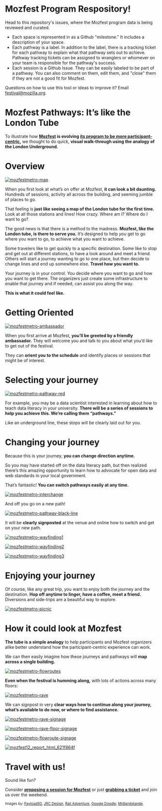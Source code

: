 # Mozfest Program Respository!

Head to this repository's issues, where the Mozfest program data is being reviewed and curated. 

* Each space is represented in as a Github "milestone." It includes a description of your space.
* Each pathway is a label. In addition to the label, there is a tracking ticket for each pathway to explain what that pathway sets out to achieve. Pathway tracking tickets can be assigned to wranglers or whomever on your team is responsible for the pathway's success.
* Each session is a Github Issue. They can be easily labeled to be part of a pathway. You can also comment on them, edit them, and "close" them if they are not a good fit for Mozfest. 

Questions on how to use this tool or ideas to improve it? Email festival@mozilla.org. 

# Mozfest Pathways: It’s like the London Tube

<p>To illustrate how <strong><a href="http://mozillafestival.org/">Mozfest</a> is evolving <a href="http://michellethorne.cc/2015/07/mozfest-retreat-and-participant-pathways/">its program to be more participant-centric,</a></strong> we thought to do quick, <strong>visual walk-through using the analogy of the London Underground.</strong></p>

<h1>Overview</h1>

<p><a href="http://i2.wp.com/michellethorne.cc/wp-content/uploads/mozfestmetro-map.jpg"><img src="http://i2.wp.com/michellethorne.cc/wp-content/uploads/mozfestmetro-map.jpg?w=760" alt="mozfestmetro-map" class="aligncenter size-full wp-image-2992" px" data-recalc-dims="1" /></a></p>

<p>When you first look at what&#8217;s on offer at Mozfest, <strong>it can look a bit daunting.</strong> Hundreds of sessions, activity all across the building, and seeming jumble of places to go.</p>

<p>That feeling is <strong>just like seeing a map of the London tube for the first time.</strong> Look at all those stations and lines! How crazy. Where am I? Where do I want to go?</p>

<p>The good news is that there is a method to the madness. <strong>Mozfest, like the London tube, is there to serve you.</strong> It&#8217;s designed to help <em>you</em> get to go where you want to go, to achieve what you want to achieve.</p>

<p>Some travelers like to get quickly to a specific destination. Some like to stop and get out at different stations, to have a look around and meet a friend. Others will start a journey wanting to go to one place, but then decide to change lines and end up somewhere else. <strong>Travel how you want to.</strong></p>

<p>Your journey is in your control. You decide where you want to go and how you want to get there. The organizers just create some infrastructure to enable that journey and if needed, can assist you along the way.</p>

<p><strong>This is what it could feel like.</strong></p>

<h1>Getting Oriented</h1>

<p><a href="http://i2.wp.com/michellethorne.cc/wp-content/uploads/mozfestmetro-ambassador.jpg"><img src="http://i2.wp.com/michellethorne.cc/wp-content/uploads/mozfestmetro-ambassador.jpg" alt="mozfestmetro-ambassador" class="aligncenter size-full wp-image-2988 px" /></a></p>

<p>When you first arrive at Mozfest, <strong>you&#8217;ll be greeted by a friendly ambassador.</strong> They will welcome you and talk to you about what you&#8217;d like to get out of the festival.</p>

<p>They can <strong>orient you to the schedule</strong> and identify places or sessions that might be of interest.</p>

<h1>Selecting your journey</h1>

<p><a href="http://i0.wp.com/michellethorne.cc/wp-content/uploads/mozfestmetro-pathway-red.gif"><img src="http://i0.wp.com/michellethorne.cc/wp-content/uploads/mozfestmetro-pathway-red.gif?resize=760%2C117" alt="mozfestmetro-pathway-red" class="aligncenter size-full wp-image-2994" px" data-recalc-dims="1"/></a></p>

<p>For example, you may be a data scientist interested in learning about how to teach data literacy in your university. <strong>There will be a series of sessions to help you achieve this. We&#8217;re calling them &#8220;pathways.&#8221;</strong></p>

<p>Like an underground line, these stops will be clearly laid out for you.</p>

<h1>Changing your journey</h1>

<p>Because this is your journey, <strong>you can change direction anytime.</strong></p>

<p>So you may have started off on the data literacy path, but then realized there&#8217;s this amazing opportunity to learn how to advocate for open data and web standards in your local government.</p>

<p>That&#8217;s fantastic! <strong>You can switch pathways easily at any time.</strong></p>

<p><a href="http://i0.wp.com/michellethorne.cc/wp-content/uploads/mozfestmetro-interchange.jpg"><img src="http://i0.wp.com/michellethorne.cc/wp-content/uploads/mozfestmetro-interchange.jpg?w=760" alt="mozfestmetro-interchange" class="aligncenter size-full wp-image-2991" px" data-recalc-dims="1"/></a></p>

<p>And off you go on a new path!</p>

<p><a href="http://i0.wp.com/michellethorne.cc/wp-content/uploads/mozfestmetro-pathway-black-line.gif"><img src="http://i0.wp.com/michellethorne.cc/wp-content/uploads/mozfestmetro-pathway-black-line.gif?resize=760%2C109" alt="mozfestmetro-pathway-black-line" class="aligncenter size-full wp-image-2993" px" data-recalc-dims="1"/></a></p>

<p>It will be <strong>clearly signposted</strong> at the venue and online how to switch and get on your new path.</p>

<p><a href="http://i2.wp.com/michellethorne.cc/wp-content/uploads/mozfestmetro-wayfinding1.jpg"><img src="http://i2.wp.com/michellethorne.cc/wp-content/uploads/mozfestmetro-wayfinding1.jpg?w=760" alt="mozfestmetro-wayfinding1" class="aligncenter size-full wp-image-2999" px" data-recalc-dims="1" /></a></p>

<p><a href="http://i2.wp.com/michellethorne.cc/wp-content/uploads/mozfestmetro-wayfinding2.jpg"><img src="http://i2.wp.com/michellethorne.cc/wp-content/uploads/mozfestmetro-wayfinding2.jpg?w=760" alt="mozfestmetro-wayfinding2" class="aligncenter size-full wp-image-3000" px" data-recalc-dims="1"/></a></p>

<p><a href="http://i0.wp.com/michellethorne.cc/wp-content/uploads/mozfestmetro-wayfinding3.jpg"><img src="http://i0.wp.com/michellethorne.cc/wp-content/uploads/mozfestmetro-wayfinding3.jpg?w=760" alt="mozfestmetro-wayfinding3" class="aligncenter size-full wp-image-3001" px" data-recalc-dims="1" /></a></p>

<h1>Enjoying your journey</h1>

<p>Of course, like any great trip, you want to enjoy both the journey and the destination. <strong>Hop off anytime to linger, have a coffee, meet a friend.</strong> Diversions and side-trips are a beautiful way to explore.</p>

<p><a href="http://i1.wp.com/michellethorne.cc/wp-content/uploads/mozfestmetro-picnic.jpg"><img src="http://i1.wp.com/michellethorne.cc/wp-content/uploads/mozfestmetro-picnic.jpg?w=760" alt="mozfestmetro-picnic" class="aligncenter size-full wp-image-2995" px" data-recalc-dims="1"/></a></p>

<h1>How it could look at Mozfest</h1>

<p><strong>The tube is a simple analogy</strong> to help participants and Mozfest organizers alike better understand how the participant-centric experience can work.</p>

<p>We can then easily imagine how these journeys and pathways will <strong>map across a single building.</strong></p>

<p><a href="http://i0.wp.com/michellethorne.cc/wp-content/uploads/mozfestmetro-flowroutes.png"><img src="http://i0.wp.com/michellethorne.cc/wp-content/uploads/mozfestmetro-flowroutes.png?resize=670%2C400" alt="mozfestmetro-flowroutes" class="aligncenter size-full wp-image-2990" px" data-recalc-dims="1" /></a></p>

<p><strong>Even when the festival is humming along,</strong> with lots of actions across many floors:</p>

<p><a href="http://i2.wp.com/michellethorne.cc/wp-content/uploads/mozfestmetro-rave.jpg"><img src="http://i2.wp.com/michellethorne.cc/wp-content/uploads/mozfestmetro-rave.jpg?w=760" alt="mozfestmetro-rave" class="aligncenter size-full wp-image-2998" data-recalc-dims="1" /></a></p>

<p>We can signpost in very <strong>clear ways how to continue along your journey, what&#8217;s available to do now, or where to find assistance.</strong></p>

<p><a href="http://i1.wp.com/michellethorne.cc/wp-content/uploads/mozfestmetro-rave-signage.jpg"><img src="http://i1.wp.com/michellethorne.cc/wp-content/uploads/mozfestmetro-rave-signage.jpg?w=760" alt="mozfestmetro-rave-signage" class="aligncenter size-full wp-image-2997" px" data-recalc-dims="1" /></a></p>

<p><a href="http://i0.wp.com/michellethorne.cc/wp-content/uploads/mozfestmetro-rave-floor-signage.jpg"><img src="http://i0.wp.com/michellethorne.cc/wp-content/uploads/mozfestmetro-rave-floor-signage.jpg?w=760" alt="mozfestmetro-rave-floor-signage" class="aligncenter size-full wp-image-2996" px" data-recalc-dims="1" /></a></p>

<p><a href="http://i1.wp.com/michellethorne.cc/wp-content/uploads/mozfestmetro-flowroute-signage.jpg"><img src="http://i1.wp.com/michellethorne.cc/wp-content/uploads/mozfestmetro-flowroute-signage.jpg?resize=760%2C427" alt="mozfestmetro-flowroute-signage" class="aligncenter size-full wp-image-2989" px" data-recalc-dims="1"/></a></p>

<p><a href="http://i1.wp.com/michellethorne.cc/wp-content/uploads/mozfest12_report_html_621f864f.jpg"><img src="http://i1.wp.com/michellethorne.cc/wp-content/uploads/mozfest12_report_html_621f864f.jpg?w=760" alt="mozfest12_report_html_621f864f" class="aligncenter wp-image-1990" px" data-recalc-dims="1" /></a></p>

<h1>Travel with us!</h1>

<p>Sound like fun?</p>

<p>Consider <strong><a href="https://2015.mozillafestival.org/proposals">proposing a session for Mozfest</a></strong> or just <strong><a href="https://2015.mozillafestival.org/tickets">grabbing a ticket</a></strong> and join us over the weekend.</p>

<p><small>Images by: <a href="http://payload93.cargocollective.com/1/1/41290/4177126/Flowroutes_illustration2.png">Payload93</a>, <a href="http://www.jrcdesign.com/jrcdesignblog/wp-content/uploads/2011/05/at12-550x3091.jpg">JRC Design</a>, <a href="https://railwayadventure.files.wordpress.com/2011/04/kings-cross-stitch-in-2.jpg">Rail Adventure</a>, <a href="http://4.bp.blogspot.com/-whKtPvCryl0/UOxsYLG4kjI/AAAAAAAAAbs/mrXWV1xhS5E/s1600/Google+Doodle+London+Underground.jpg">Google Doodle</a>, <a href="https://midlandstrade.files.wordpress.com/2014/12/14410646848_d89b95d0d1_o.jpg">Midlandstande</a>.</small></p>
			

